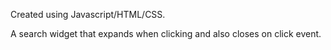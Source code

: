 Created using Javascript/HTML/CSS.

A search widget that expands when clicking and also closes on click event.
